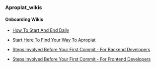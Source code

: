 ### Aproplat_wikis

#### Onboarding Wikis
- [How To Start And End Daily](https://github.com/aproplat/aproplat_wikis/wiki/How-to-Start-Daily)

- [Start Here To Find Your Way To Aproplat](https://github.com/aproplat/aproplat_wikis/wiki/Start-Here-on-Aproplat)

- [Steps Involved Before Your First Commit - For Backend Developers](https://github.com/aproplat/aproplat_wikis/wiki/Steps-Involved-Before-Your-First-Commit---For-Backend-Developers)
- [Steps Involved Before Your First Commit - For Frontend Developers](https://github.com/aproplat/aproplat_wikis/wiki/Steps-Involved-Before-Your-First-Commit-For-Frontend-Developers)
